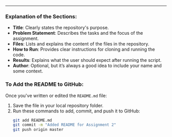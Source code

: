 
---

### **Explanation of the Sections:**

- **Title**: Clearly states the repository's purpose.
- **Problem Statement**: Describes the tasks and the focus of the assignment.
- **Files**: Lists and explains the content of the files in the repository.
- **How to Run**: Provides clear instructions for cloning and running the code.
- **Results**: Explains what the user should expect after running the script.
- **Author**: Optional, but it’s always a good idea to include your name and some context.

### **To Add the README to GitHub:**

Once you've written or edited the `README.md` file:

1. Save the file in your local repository folder.
2. Run these commands to add, commit, and push it to GitHub:
   ```sh
   git add README.md
   git commit -m "Added README for Assignment 2"
   git push origin master
